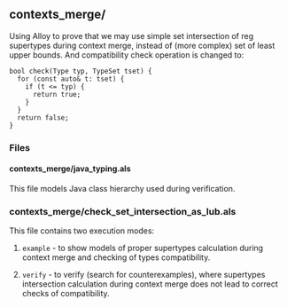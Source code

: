 ## contexts_merge/

Using Alloy to prove that we may use simple set intersection of reg supertypes during context merge, instead of (more complex) set of least upper bounds.
And compatibility check operation is changed to:
```
bool check(Type typ, TypeSet tset) {
  for (const auto& t: tset) {
    if (t <= typ) {
      return true;
    }
  }
  return false;
}
```

### Files

#### contexts_merge/java_typing.als

This file models Java class hierarchy used during verification.

### contexts_merge/check_set_intersection_as_lub.als

This file contains two execution modes:

1. `example` - to show models of proper supertypes calculation during context merge and checking of types compatibility.

2. `verify` - to verify (search for counterexamples), where supertypes intersection calculation during context merge does not lead to correct checks of compatibility.
